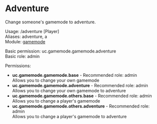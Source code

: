 Adventure
====
Change someone's gamemode to adventure.

Usage: /adventure \[Player\]<br>
Aliases: adventure, a<br>
Module: [gamemode](../modules/gamemode.md)<br>

Basic permission: uc.gamemode.gamemode.adventure<br>
Basic role: admin<br>

Permissions: <br>
* **uc.gamemode.gamemode.base** - Recommended role: admin<br>Allows you to change your own gamemode
* **uc.gamemode.gamemode.adventure** - Recommended role: admin<br>Allows you to change your own gamemode to adventure
* **uc.gamemode.gamemode.others.base** - Recommended role: admin<br>Allows you to change a player's gamemode
* **uc.gamemode.gamemode.others.adventure** - Recommended role: admin<br>Allows you to change a player's gamemode to adventure
